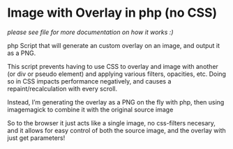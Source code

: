 # Image with Overlay in php (no CSS)

*please see file for more documentation on how it works :)*

php Script that will generate an custom overlay on an image, and output it as a PNG. 

This script prevents having to use CSS to overlay and image with another (or div or pseudo element) and applying various filters, opacities, etc. Doing so in CSS impacts performance negatively, and causes a repaint/recalculation with every scroll.

Instead, I’m generating the overlay as a PNG on the fly with php, then using imagemagick to combine it with the original source image 

So to the browser it just acts like a single image, no css-filters necesary, and it allows for easy control of both the source image, and the overlay with just get parameters!

